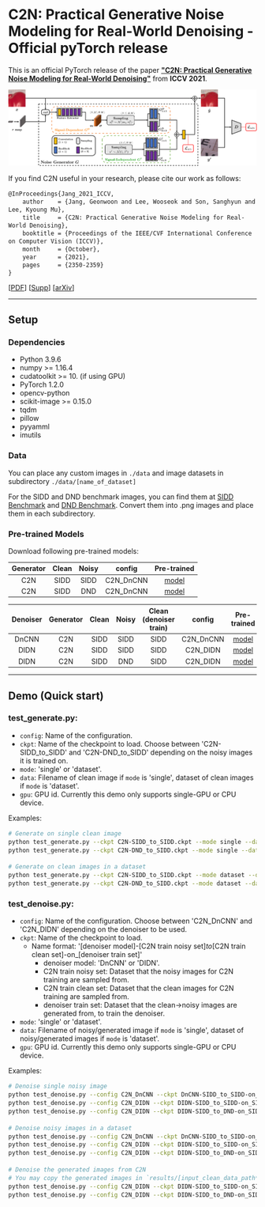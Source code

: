 # C2N: Practical Generative Noise Modeling for Real-World Denoising - Official pyTorch release

This is an official PyTorch release of the paper
[**"C2N: Practical Generative Noise Modeling for Real-World Denoising"**](https://openaccess.thecvf.com/content/ICCV2021/papers/Jang_C2N_Practical_Generative_Noise_Modeling_for_Real-World_Denoising_ICCV_2021_paper.pdf)
from **ICCV 2021**.

![architecture](./imgs/architecture.png)

If you find C2N useful in your research, please cite our work as follows:

```
@InProceedings{Jang_2021_ICCV,
    author    = {Jang, Geonwoon and Lee, Wooseok and Son, Sanghyun and Lee, Kyoung Mu},
    title     = {C2N: Practical Generative Noise Modeling for Real-World Denoising},
    booktitle = {Proceedings of the IEEE/CVF International Conference on Computer Vision (ICCV)},
    month     = {October},
    year      = {2021},
    pages     = {2350-2359}
}
```

[[PDF](https://openaccess.thecvf.com/content/ICCV2021/papers/Jang_C2N_Practical_Generative_Noise_Modeling_for_Real-World_Denoising_ICCV_2021_paper.pdf)]
[[Supp](https://openaccess.thecvf.com/content/ICCV2021/supplemental/Jang_C2N_Practical_Generative_ICCV_2021_supplemental.pdf)]
[[arXiv]()]

---

## Setup

### Dependencies

- Python 3.9.6
- numpy >= 1.16.4
- cudatoolkit >= 10. (if using GPU)
- PyTorch 1.2.0
- opencv-python
- scikit-image >= 0.15.0
- tqdm
- pillow
- pyyamml
- imutils

<!-- You can manually setup an environment or follow below steps with Pyenv:

```bash
pyenv install 3.9.6 && pyenv virtualenv 3.7.9 C2N
pyenv activate C2N
pip install -r requirements.txt
``` -->

### Data

You can place any custom images in `./data` and image datasets in subdirectory `./data/[name_of_dataset]`

For the SIDD and DND benchmark images, you can find them at [SIDD Benchmark](https://www.eecs.yorku.ca/~kamel/sidd/benchmark.php) and [DND Benchmark]().
Convert them into .png images and place them in each subdirectory.

### Pre-trained Models

Download following pre-trained models:

| Generator | Clean | Noisy |  config   | Pre-trained |
| :-------: | :---: | :---: | :-------: | :---------: |
|    C2N    | SIDD  | SIDD  | C2N_DnCNN |  [model](https://drive.google.com/file/d/1Cn0KptLHd8p6v4_72PMvjssZbzTmgN4Z/view?usp=sharing)  |
|    C2N    | SIDD  |  DND  | C2N_DnCNN |  [model](https://drive.google.com/file/d/1Ce2Z9Gz7YssiIFIgGmj86xwDDqjgl2-S/view?usp=sharing)  |

| Denoiser | Generator | Clean | Noisy | Clean (denoiser train) |  config   | Pre-trained |
| :------: | :-------: | :---: | :---: | :--------------: | :-------: | :---------: |
|  DnCNN   |    C2N    | SIDD  | SIDD  |       SIDD       | C2N_DnCNN |  [model](https://drive.google.com/file/d/1wxuhXwhHYVLiAuUvwqIBiOX8NcFzdWmN/view?usp=sharing)  |
|   DIDN   |    C2N    | SIDD  | SIDD  |       SIDD       | C2N_DIDN  |  [model](https://drive.google.com/file/d/12Q5zZp3l_sH4pofXJraZbiEtAQ-kCtWD/view?usp=sharing)  |
|   DIDN   |    C2N    | SIDD  |  DND  |       SIDD       | C2N_DIDN  |  [model](https://drive.google.com/file/d/1gZQ3mfhLlnN0FZD3lxZGiApY8nVJBPT-/view?usp=sharing)  |

---

## Demo (Quick start)

### test_generate.py:

- `config`: Name of the configuration.
- `ckpt`: Name of the checkpoint to load. Choose between 'C2N-SIDD_to_SIDD' and 'C2N-DND_to_SIDD' depending on the noisy images it is trained on.
- `mode`: 'single' or 'dataset'.
- `data`: Filename of clean image if `mode` is 'single', dataset of clean images if `mode` is 'dataset'.
- `gpu`: GPU id. Currently this demo only supports single-GPU or CPU device.

Examples:

```bash
# Generate on single clean image
python test_generate.py --ckpt C2N-SIDD_to_SIDD.ckpt --mode single --data ex1.png --gpu 0
python test_generate.py --ckpt C2N-DND_to_SIDD.ckpt --mode single --data ex2.png --gpu 0

# Generate on clean images in a dataset
python test_generate.py --ckpt C2N-SIDD_to_SIDD.ckpt --mode dataset --data SIDD_clean_examples --gpu 0
python test_generate.py --ckpt C2N-DND_to_SIDD.ckpt --mode dataset --data SIDD_clean_examples --gpu 0
```

### test_denoise.py:

- `config`: Name of the configuration. Choose between 'C2N_DnCNN' and 'C2N_DIDN' depending on the denoiser to be used.
- `ckpt`: Name of the checkpoint to load.
  - Name format: '[denoiser model]-[C2N train noisy set]_to_[C2N train clean set]-on\_[denoiser train set]'
    - denoiser model: 'DnCNN' or 'DIDN'.
    - C2N train noisy set: Dataset that the noisy images for C2N training are sampled from.
    - C2N train clean set: Dataset that the clean images for C2N training are sampled from.
    - denoiser train set: Dataset that the clean->noisy images are generated from, to train the denoiser.
- `mode`: 'single' or 'dataset'.
- `data`: Filename of noisy/generated image if `mode` is 'single', dataset of noisy/generated images if `mode` is 'dataset'.
- `gpu`: GPU id. Currently this demo only supports single-GPU or CPU device.

Examples:

```bash
# Denoise single noisy image
python test_denoise.py --config C2N_DnCNN --ckpt DnCNN-SIDD_to_SIDD-on_SIDD --mode single --data SIDD_ex1_noisy.png --gpu 0
python test_denoise.py --config C2N_DIDN --ckpt DIDN-SIDD_to_SIDD-on_SIDD --mode single --data SIDD_ex1_noisy.png --gpu 0
python test_denoise.py --config C2N_DIDN --ckpt DIDN-SIDD_to_DND-on_SIDD --mode single --data DND_ex1_noisy.png --gpu 0

# Denoise noisy images in a dataset
python test_denoise.py --config C2N_DnCNN --ckpt DnCNN-SIDD_to_SIDD-on_SIDD --mode dataset --data SIDD_benchmark --gpu 0
python test_denoise.py --config C2N_DIDN --ckpt DIDN-SIDD_to_SIDD-on_SIDD --mode dataset --data SIDD_benchmark --gpu 0
python test_denoise.py --config C2N_DIDN --ckpt DIDN-SIDD_to_DND-on_SIDD --mode dataset --data DND_benchmark --gpu 0

# Denoise the generated images from C2N
# You may copy the generated images in `results/[input_clean_data_path*]` to `data/[input_clean_data_path*]_generated.png`, for example.
python test_denoise.py --config C2N_DIDN --ckpt DIDN-SIDD_to_SIDD-on_SIDD --mode single --data ex1_generated.png --gpu 0
python test_denoise.py --config C2N_DIDN --ckpt DIDN-SIDD_to_DND-on_SIDD --mode single --data ex2_generated.png --gpu 0
```
